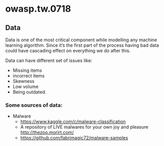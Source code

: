 # owasp.tw.0718

## Data
Data is one of the most critical component while modelling any machine learning algorithm. Since it’s the first part of the process having bad data could have cascading effect on everything we do after this.

Data can have different set of issues like:<br>
 - Missing items
 - incorrect items
 - Skewness
 - Low volume
 - Being outdated.

### Some sources of data:
 - Malware
     - https://www.kaggle.com/c/malware-classification
     - A repository of LIVE malwares for your own joy and pleasure http://thezoo.morirt.com/
     - https://github.com/fabrimagic72/malware-samples




